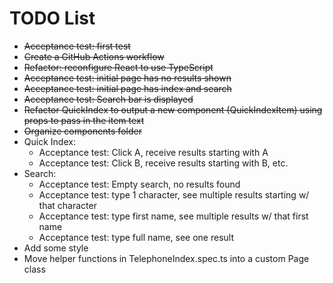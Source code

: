 # TODO List

* ~~Acceptance test: first test~~
* ~~Create a GitHub Actions workflow~~
* ~~Refactor: reconfigure React to use TypeScript~~
* ~~Acceptance test: initial page has no results shown~~
* ~~Acceptance test: initial page has index and search~~
* ~~Acceptance test: Search bar is displayed~~
* ~~Refactor QuickIndex to output a new component (QuickIndexItem) using props to pass in the item text~~
* ~~Organize components folder~~
* Quick Index:
  * Acceptance test: Click A, receive results starting with A
  * Acceptance test: Click B, receive results starting with B, etc.
* Search:
  * Acceptance test: Empty search, no results found
  * Acceptance test: type 1 character, see multiple results starting w/ that character
  * Acceptance test: type first name, see multiple results w/ that first name
  * Acceptance test: type full name, see one result
* Add some style
* Move helper functions in TelephoneIndex.spec.ts into a custom Page class


